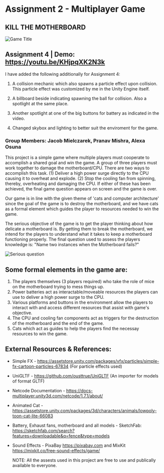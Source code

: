 
# Assignment 2 - Multiplayer Game

## KILL THE MOTHERBOARD

![Game Title](https://github.com/jmielc2/cs426_Mielczarek_Jacob_Asgn2/blob/master/GAMETITLE.jpg?raw=true)

## Assignment 4 | Demo: https://youtu.be/KHjpqXK2N3k
I have added the following additionally for Assignment 4:

1. A collision mechanic which also spawns a particle effect upon collision. This particle effect was customized by me in the Unity Engine itself. 

2. A billboard beside indicating spawning the ball for collision. Also a spotlight at the same place.

3. Another spotlight at one of the big buttons for battery as indicated in the video.

4. Changed skybox and lighting to better suit the enviroment for the game.


### Group Members: Jacob Mielczarek, Pranav Mishra, Alexa Osuna

This project is a simple game where multiple players must cooperate to accomplish a shared goal and win the game. A group of three players must work together to damage the motherboard/CPU. There are two ways to accomplish this task. (1) Deliver a high power surge directly to the CPU causing it to overheat and explode. (2) Stop the cooling fan from spinning, thereby, overheating and damaging the CPU. If either of these has been achieved, the final game question appears on screen and the game is over.

Our game is in line with the given theme of 'cats and computer architecture' since the goal of the game is to destroy the motherboard, and we have cats as a formal element which guides the player to resources needed to win the game.

The serious objective of the game is to get the player thinking about how delicate a motherboard is. By getting them to break the motherboard, we intend for the players to understand what it takes to keep a motherboard functioning properly. The final question used to assess the players knowledge is: "Name two instances when the Motherboard fails?"

![Serious question](https://github.com/jmielc2/cs426_Mielczarek_Jacob_Asgn2/blob/master/360_F_428487054_WFFP5xSVKkU2MowtcSf13pXeGSxXMgci.jpg?raw=true)

## Some formal elements in the game are:

1. The players themselves (3 players required) who take the role of mice on the motherboard trying to mess things up.
2. Power batteries act as interactable/moveable resources the players can use to deliver a high power surge to the CPU.
3. Various platforms and buttons in the environment allow the players to interact with and access different resources that assist with game's objective.
4. The CPU and cooling fan components act as triggers for the destruction of the motherboard and the end of the game.
5. Cats which act as guides to help the players find the necessay resources to win the game.

## External Resources & References:

- Simple FX - https://assetstore.unity.com/packages/vfx/particles/simple-fx-cartoon-particles-67834  (For particle effects used)
- UniGLTF - https://github.com/ousttrue/UniGLTF  (An importer for models of format GLTF)
- Netcode Documentation - https://docs-multiplayer.unity3d.com/netcode/1.7.1/about/
- Animated Cat - https://assetstore.unity.com/packages/3d/characters/animals/lowpoly-toon-cat-lite-66083
- Battery, Exhaust fans, motherboard and all models - SketchFab: https://sketchfab.com/search?features=downloadable&q=fence&type=models
- Sound Effects - PixaBay https://pixabay.com  and  MixKit https://mixkit.co/free-sound-effects/game/

  NOTE: All the assests used in this project are free to use and publically available to everyone.
